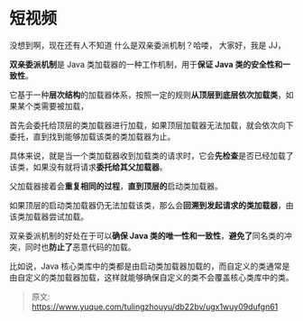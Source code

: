 # 短视频

没想到啊，现在还有人不知道  什么是双亲委派机制？哈喽， 大家好，我是 JJ，

**双亲委派机制**是 Java 类加载器的一种工作机制，用于**保证 Java 类的安全性和一致性**。

它基于一种**层次结构**的加载器体系，按照一定的规则**从顶层到底层依次加载类**，如果某个类需要被加载，

首先会委托给顶层的类加载器进行加载，如果顶层加载器无法加载，就会依次向下委托，直到找到能够加载该类的类加载器为止。

具体来说，就是当一个类加载器收到加载类的请求时，它会**先检查**是否已经加载了该类，如果没有就将请求**委托给其父加载器**。

父加载器接着会**重复相同的过程**，**直到顶层的**启动类加载器。

如果顶层的启动类加载器仍无法加载该类，那么会**回溯到发起请求的类加载器**，由该类加载器尝试加载。

双亲委派机制的好处在于可以**确保 Java 类的唯一性和一致性**，**避免了**同名类的冲突，同时也**防止了**恶意代码的加载。

比如说，Java 核心类库中的类都是由启动类加载器加载的，而自定义的类通常是由自定义的类加载器加载，这样就能够确保自定义的类不会覆盖核心类库中的类。


> 原文: <https://www.yuque.com/tulingzhouyu/db22bv/ugx1wuy09dufgn61>
